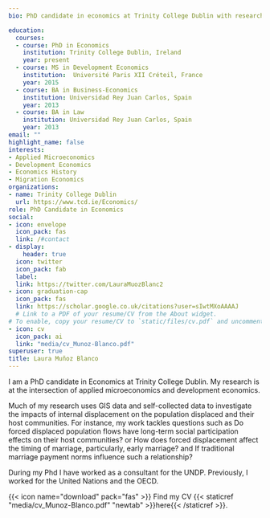 ```yaml
---
bio: PhD candidate in economics at Trinity College Dublin with research interests in applied microeconomics and development economics. 

education:
  courses:
  - course: PhD in Economics
    institution: Trinity College Dublin, Ireland
    year: present
  - course: MS in Development Economics
    institution:  Université Paris XII Créteil, France
    year: 2015  
  - course: BA in Business-Economics
    institution: Universidad Rey Juan Carlos, Spain
    year: 2013
  - course: BA in Law
    institution: Universidad Rey Juan Carlos, Spain
    year: 2013
email: ""
highlight_name: false
interests:
- Applied Microeconomics
- Development Economics
- Economics History
- Migration Economics
organizations:
- name: Trinity College Dublin
  url: https://www.tcd.ie/Economics/
role: PhD Candidate in Economics
social:
- icon: envelope
  icon_pack: fas
  link: /#contact
- display:
    header: true
  icon: twitter
  icon_pack: fab
  label: 
  link: https://twitter.com/LauraMuozBlanc2
- icon: graduation-cap
  icon_pack: fas
  link: https://scholar.google.co.uk/citations?user=sIwtMXoAAAAJ
  # Link to a PDF of your resume/CV from the About widget.
# To enable, copy your resume/CV to `static/files/cv.pdf` and uncomment the lines below.
- icon: cv
  icon_pack: ai
  link: "media/cv_Munoz-Blanco.pdf"
superuser: true
title: Laura Muñoz Blanco
---
```


I am a PhD candidate in Economics at Trinity College Dublin. My research is at the intersection of applied microeconomics and development economics. 

Much of my research uses GIS data and self-collected data to investigate the impacts of internal displacement on the population displaced and their host communities. For instance, my work tackles questions such as Do forced displaced population flows have long-term social participation effects on their host communities? or How does forced displacement affect the timing of marriage, particularly, early marriage? and If traditional marriage payment norms influence such a relationship? 

During my Phd I have worked as a consultant for the UNDP. Previously, I worked for the United Nations and the OECD.

{{< icon name="download" pack="fas" >}} Find my CV {{< staticref "media/cv_Munoz-Blanco.pdf" "newtab" >}}here{{< /staticref >}}.
